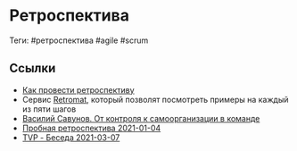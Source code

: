 # Ретроспектива

Теги: #ретроспектива #agile #scrum 

## Ссылки

* [Как провести ретроспективу](%D0%9A%D0%B0%D0%BA%20%D0%BF%D1%80%D0%BE%D0%B2%D0%B5%D1%81%D1%82%D0%B8%20%D1%80%D0%B5%D1%82%D1%80%D0%BE%D1%81%D0%BF%D0%B5%D0%BA%D1%82%D0%B8%D0%B2%D1%83.md)
* Сервис [Retromat](https://retromat.org/ru/), который позволят посмотреть примеры на каждый из пяти шагов
* [Василий Савунов. От контроля к самоорганизации в команде](%D0%92%D0%B0%D1%81%D0%B8%D0%BB%D0%B8%D0%B9%20%D0%A1%D0%B0%D0%B2%D1%83%D0%BD%D0%BE%D0%B2.%20%D0%9E%D1%82%20%D0%BA%D0%BE%D0%BD%D1%82%D1%80%D0%BE%D0%BB%D1%8F%20%D0%BA%20%D1%81%D0%B0%D0%BC%D0%BE%D0%BE%D1%80%D0%B3%D0%B0%D0%BD%D0%B8%D0%B7%D0%B0%D1%86%D0%B8%D0%B8%20%D0%B2%20%D0%BA%D0%BE%D0%BC%D0%B0%D0%BD%D0%B4%D0%B5.md)
* [Пробная ретроспектива 2021-01-04](https://docs.google.com/document/d/1I3-KVeoCQ5QlTe-WqSSdZ4Rzlj1ajeJ1fymUdIWAAKM/edit?usp=sharing)
* [TVP - Беседа 2021-03-07](TVP%20-%20%D0%91%D0%B5%D1%81%D0%B5%D0%B4%D0%B0%202021-03-07.md)